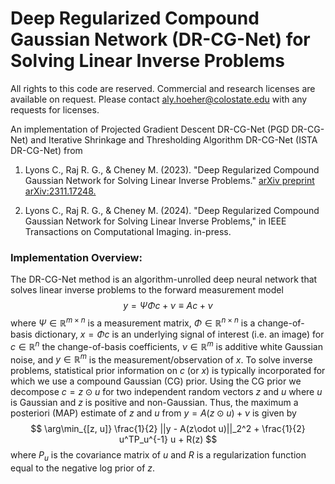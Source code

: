 # Deep Regularized Compound Gaussian Network (DR-CG-Net) for Solving Linear Inverse Problems
All rights to this code are reserved. Commercial and research licenses are available on request. Please contact aly.hoeher@colostate.edu with any requests for licenses.


An implementation of Projected Gradient Descent DR-CG-Net (PGD DR-CG-Net) and Iterative Shrinkage and Thresholding Algorithm DR-CG-Net (ISTA DR-CG-Net) from
  1. Lyons C., Raj R. G., & Cheney M. (2023). "Deep Regularized Compound Gaussian Network for Solving Linear Inverse Problems." [arXiv preprint arXiv:2311.17248.](https://arxiv.org/abs/2311.17248#:~:text=Deep%20Regularized%20Compound%20Gaussian%20Network%20for%20Solving%20Linear%20Inverse%20Problems,-Carter%20Lyons%2C%20Raghu&text=Incorporating%20prior%20information%20into%20inverse,facilitating%20robust%20inverse%20problem%20solutions.)

  2. Lyons C., Raj R. G., & Cheney M. (2024). "Deep Regularized Compound Gaussian Network for Solving Linear Inverse Problems," in IEEE Transactions on Computational Imaging. in-press.


### Implementation Overview:
The DR-CG-Net method is an algorithm-unrolled deep neural network that solves linear inverse problems to the forward measurement model
$$
y = \Psi\Phi c + \nu \equiv Ac+\nu
$$
where $\Psi\in\mathbb{R}^{m\times n}$ is a measurement matrix, $\Phi\in\mathbb{R}^{n\times n}$ is a change-of-basis dictionary, $x = \Phi c$ is an underlying signal of interest (i.e. an image) for $c\in\mathbb{R}^n$ the change-of-basis coefficients, $\nu\in\mathbb{R}^m$ is additive white Gaussian noise, and $y\in\mathbb{R}^m$ is the measurement/observation of $x$. To solve inverse problems, statistical prior information on $c$ (or $x$) is typically incorporated for which we use a compound Gaussian (CG) prior. Using the CG prior we decompose $c = z\odot u$ for two independent random vectors $z$ and $u$ where $u$ is Gaussian and $z$ is positive and non-Gaussian. Thus, the maximum a posteriori (MAP) estimate of $z$ and $u$ from $y = A(z\odot u)+\nu$ is given by
$$
\arg\min_{[z, u]} \frac{1}{2} ||y - A(z\odot u)||_2^2 + \frac{1}{2} u^TP_u^{-1} u + R(z)
$$
where $P_u$ is the covariance matrix of $u$ and $R$ is a regularization function equal to the negative log prior of $z$.
